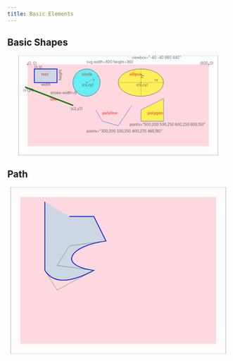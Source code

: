 ```yaml
---
title: Basic Elements
---
```


## Basic Shapes

<svg width="800" height="360" viewbox="-40 -40 880 440">
  <style>
    text { font-size: 16; fill: black; }
    text.shape { fill: red; font-size: 120%; font-weight: bold; }
    .dot { r:3; fill: red; fill-opacity: .5; }
    .mark { stroke: gray; }
  </style>
  <defs>
    <circle id="dot" r="3" fill="red" fill-opacity=".5" />
  </defs>
  <g fill-opacity="0.6" fill="none">
    <rect x="-40" y="-40" width="880" height="440"
     stroke="gray" fill="white"/>
    <rect x="0" y="0" width="800" height="360"
     fill="pink" />
    <circle class="dot" cx="0" cy="0"/>
    <text transform="translate(260,-5)">svg width=800 height=360</text>
    <text transform="translate(460,-25)">viewbox="-40 -40 880 440"</text>
    <text x="0" y="0" class="coord">(0, 0)</text>
    <circle class="dot" cx="800" cy="0"/>
    <text x="760" y="0" class="coord">(800, 0)</text>
    <!-- elements -->
    <rect x="30" y="20" width="100" height="60"
        stroke="blue" stroke-width="3" fill="lightblue" />
    <text transform="translate(60,50)" class="shape">rect</text>
    <text transform="translate(30,16)">(x,y)</text>
    <text transform="translate(60,94)">width</text>
    <text transform="translate(150,70) rotate(-90)">height</text>
    <circle cx="260" cy="80" r="60"
        stroke="black" fill="cyan" />
    <circle class="dot" cx="260" cy="80"/>
    <path class="mark" d="M260,80 h60" transform="rotate(-30,260,80)"/>
    <text transform="translate(240,50)" class="shape">circle</text>
    <text transform="translate(240,96)">(cx,cy)</text>
    <text transform="translate(290,74)">r</text>
    <!--       ellipse         -->
    <ellipse cx="500" cy="80" rx="100" ry="60"
        stroke="black" fill="yellow" />
    <circle class="dot" cx="500" cy="80"/>
    <path class="mark" d="M500,80 m-100,0 h200 m-100,-60 v120"/>
    <text transform="translate(450,50)" class="shape">ellipse</text>
    <text transform="translate(480,96)">(cx,cy)</text>
    <text transform="translate(560,74)">rx</text>
    <text transform="translate(510,60)rotate(-90)">ry</text>
    <line x1="-10" y1="100" x2="200" y2="180"
        stroke="green" stroke-width="6"/>
    <circle class="dot" cx="-10" cy="100" />
    <text transform="translate(-20,120)">(x1,y1)</text>
    <circle class="dot" cx="200" cy="180" />
    <text transform="translate(190,200)">(x2,y2)</text>
    <text transform="translate(100,130)">stroke-width=6</text>
    <text transform="translate(100,160)" class="shape">line</text>
    <polyline points="300,200 330,250 400,270 460,180"
        stroke="blue"/>
    <text transform="translate(260,300)">points="300,200 330,250 400,270 460,180"</text>
    <text transform="translate(330,220)" class="shape">polyline</text>
    <polygon points="500,200 500,250 600,250 600,150"
        stroke="blue" fill="yellow"/>
    <text transform="translate(450,270)">points="500,200 500,250 600,250 600,150"</text>
    <text transform="translate(530,220)" class="shape">polygon</text>
  </g>
</svg>

## Path

<svg width="800" height="600" viewbox="-40 -40 880 680">
  <g fill-opacity="0.6" fill="none">
    <rect x="-40" y="-40" width="880" height="680"
     stroke="gray"/>
    <rect x="0" y="0" width="800" height="600"
     fill="pink" />
    <!-- element -->
    <path d="M100,20
            V300
            Q150,380,300,300
            C150,280,200,200,350,180
            L300,80
            H200 "
        stroke="blue" stroke-width="3"
        fill="lightblue" />
    <path d="M100,300 L150,380 L300,300" stroke="green"/>
    <path d="M300,300 L150,280 L200,200 L350,180" stroke="green"/>
  </g>
</svg>

